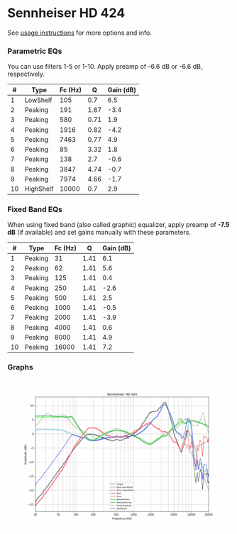 # Sennheiser HD 424
See [usage instructions](https://github.com/jaakkopasanen/AutoEq#usage) for more options and info.

### Parametric EQs
You can use filters 1-5 or 1-10. Apply preamp of -6.6 dB or -6.6 dB, respectively.

|   # | Type      |   Fc (Hz) |    Q |   Gain (dB) |
|-----|-----------|-----------|------|-------------|
|   1 | LowShelf  |       105 | 0.7  |         6.5 |
|   2 | Peaking   |       191 | 1.67 |        -3.4 |
|   3 | Peaking   |       580 | 0.71 |         1.9 |
|   4 | Peaking   |      1916 | 0.82 |        -4.2 |
|   5 | Peaking   |      7463 | 0.77 |         4.9 |
|   6 | Peaking   |        85 | 3.32 |         1.8 |
|   7 | Peaking   |       138 | 2.7  |        -0.6 |
|   8 | Peaking   |      3847 | 4.74 |        -0.7 |
|   9 | Peaking   |      7974 | 4.66 |        -1.7 |
|  10 | HighShelf |     10000 | 0.7  |         2.9 |

### Fixed Band EQs
When using fixed band (also called graphic) equalizer, apply preamp of **-7.5 dB** (if available) and set gains manually with these parameters.

|   # | Type    |   Fc (Hz) |    Q |   Gain (dB) |
|-----|---------|-----------|------|-------------|
|   1 | Peaking |        31 | 1.41 |         6.1 |
|   2 | Peaking |        62 | 1.41 |         5.6 |
|   3 | Peaking |       125 | 1.41 |         0.4 |
|   4 | Peaking |       250 | 1.41 |        -2.6 |
|   5 | Peaking |       500 | 1.41 |         2.5 |
|   6 | Peaking |      1000 | 1.41 |        -0.5 |
|   7 | Peaking |      2000 | 1.41 |        -3.9 |
|   8 | Peaking |      4000 | 1.41 |         0.6 |
|   9 | Peaking |      8000 | 1.41 |         4.9 |
|  10 | Peaking |     16000 | 1.41 |         7.2 |

### Graphs
![](./Sennheiser%20HD%20424.png)
